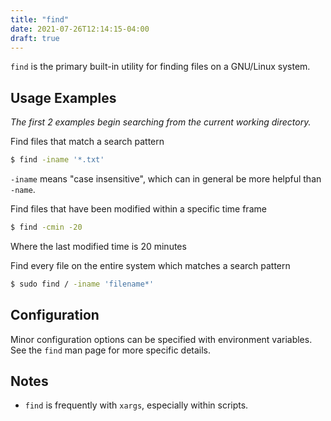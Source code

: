 ```yaml
---
title: "find"
date: 2021-07-26T12:14:15-04:00
draft: true
---
```


`find` is the primary built-in utility for finding files on a GNU/Linux system.

## Usage Examples

_The first 2 examples begin searching from the current working directory._

Find files that match a search pattern

```bash
$ find -iname '*.txt'
```

`-iname` means "case insensitive", which can in general be more helpful than
`-name`.

Find files that have been modified within a specific time frame

```bash
$ find -cmin -20
```

Where the last modified time is 20 minutes

Find every file on the entire system which matches a search pattern

```bash
$ sudo find / -iname 'filename*'
```

## Configuration

Minor configuration options can be specified with environment variables. See the
`find` man page for more specific details.

## Notes

- `find` is frequently with `xargs`, especially within scripts.
